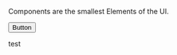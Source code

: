 
[//]: # (title: Components)

Components are the smallest Elements of the UI.


<Button>Button</Button>

 

test